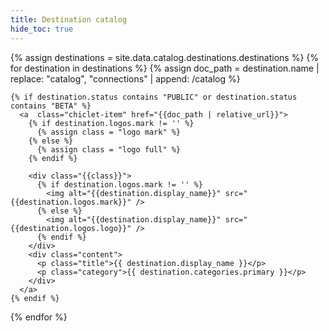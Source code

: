 ```yaml
---
title: Destination catalog
hide_toc: true
---
```


<div class="l-chiclet-collection">
  {% assign destinations = site.data.catalog.destinations.destinations %}
  {% for destination in destinations %}
    {% assign doc_path = destination.name | replace: "catalog", "connections" | append: /catalog %}

    {% if destination.status contains "PUBLIC" or destination.status contains "BETA" %}
      <a  class="chiclet-item" href="{{doc_path | relative_url}}">
        {% if destination.logos.mark != '' %}
          {% assign class = "logo mark" %}
        {% else %}
          {% assign class = "logo full" %}
        {% endif %}

        <div class="{{class}}">
          {% if destination.logos.mark != '' %}
            <img alt="{{destination.display_name}}" src="{{destination.logos.mark}}" />
          {% else %}
            <img alt="{{destination.display_name}}" src="{{destination.logos.logo}}" />
          {% endif %}
        </div>
        <div class="content">
          <p class="title">{{ destination.display_name }}</p>
          <p class="category">{{ destination.categories.primary }}</p>
        </div>
      </a>
    {% endif %}
  {% endfor %}
